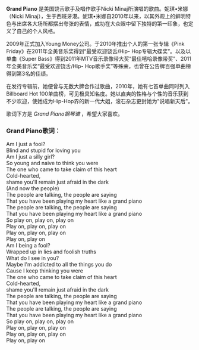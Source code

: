 

**Grand Piano** 是美国饶舌歌手及唱作歌手Nicki Minaj所演唱的歌曲。妮琪•米娜（Nicki
Minaj），生于西班牙港。妮琪•米娜自2010年以来，以其外观上的鲜明特色与出席各大场所都摆出夸张的表情，成功在大众眼中留下独特的第一印象，也定义了自己的个人风格。

  
2009年正式加入Young Money公司。于2010年推出个人的第一张专辑《Pink Friday》在2011年全美音乐奖得到“最受欢迎饶舌/Hip-
Hop专辑大碟奖”。以及以单曲《Super Bass》得到2011年MTV音乐录像带大奖“最佳嘻哈录像带奖”、2011年全美音乐奖“最受欢迎饶舌/Hip-
Hop歌手奖”等殊荣，也曾在公告牌百强单曲榜得到第3名的佳绩。

  
在发行专辑前，她便曾与无数大牌合作过歌曲，2010年，她有七首单曲同时列入Billboard Hot
100单曲榜，可见极具知名度。她以直爽的性格与个性的音乐获到不少欢迎，使她成为Hip-Hop界的新一代大姐，滚石杂志更封她为"说唱新天后"。

  
歌词下方是 _Grand Piano钢琴谱_ ，希望大家喜欢。

### Grand Piano歌词：

Am I just a fool?  
Blind and stupid for loving you  
Am I just a silly girl?  
So young and naive to think you were  
The one who came to take claim of this heart  
Cold-hearted,  
shame you'll remain just afraid in the dark  
(And now the people)  
The people are talking, the people are saying  
That you have been playing my heart like a grand piano  
The people are talking, the people are saying  
That you have been playing my heart like a grand piano  
So play on, play on, play on  
Play on, play on, play on  
Play on, play on, play on  
Play on, play on  
Am I being a fool?  
Wrapped up in lies and foolish truths  
What do I see in you?  
Maybe I'm addicted to all the things you do  
Cause I keep thinking you were  
The one who came to take claim of this heart  
Cold-hearted,  
shame you'll remain just afraid in the dark  
The people are talking, the people are saying  
That you have been playing my heart like a grand piano  
The people are talking, the people are saying  
That you have been playing my heart like a grand piano  
So play on, play on, play on  
Play on, play on, play on  
Play on, play on, play on  
Play on, play on

